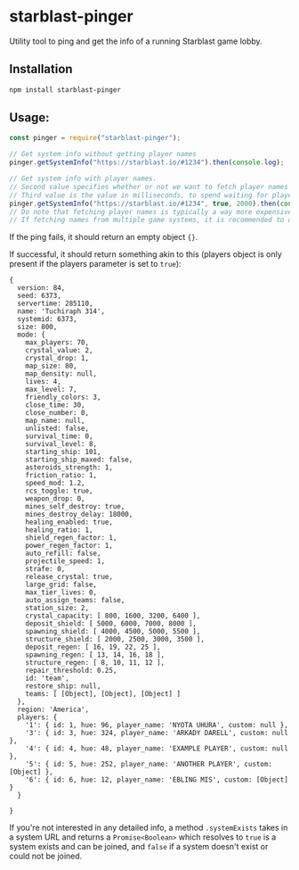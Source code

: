 # starblast-pinger

Utility tool to ping and get the info of a running Starblast game lobby.

## Installation

```bash
npm install starblast-pinger
```

## Usage:

```js
const pinger = require("starblast-pinger");

// Get system info without getting player names
pinger.getSystemInfo("https://starblast.io/#1234").then(console.log);

// Get system info with player names.
// Second value specifies whether or not we want to fetch player names
// Third value is the value in milliseconds, to spend waiting for player names
pinger.getSystemInfo("https://starblast.io/#1234", true, 2000).then(console.log);
// Do note that fetching player names is typically a way more expensive action.
// If fetching names from multiple game systems, it is recommended to do so asynchronously.
```
If the ping fails, it should return an empty object `{}`.

If successful, it should return something akin to this (players object is only present if the players parameter is set to `true`):

```
{
  version: 84,
  seed: 6373,
  servertime: 285110,
  name: 'Tuchiraph 314',
  systemid: 6373,
  size: 800,
  mode: {
    max_players: 70,
    crystal_value: 2,
    crystal_drop: 1,
    map_size: 80,
    map_density: null,
    lives: 4,
    max_level: 7,
    friendly_colors: 3,
    close_time: 30,
    close_number: 0,
    map_name: null,
    unlisted: false,
    survival_time: 0,
    survival_level: 8,
    starting_ship: 101,
    starting_ship_maxed: false,
    asteroids_strength: 1,
    friction_ratio: 1,
    speed_mod: 1.2,
    rcs_toggle: true,
    weapon_drop: 0,
    mines_self_destroy: true,
    mines_destroy_delay: 18000,
    healing_enabled: true,
    healing_ratio: 1,
    shield_regen_factor: 1,
    power_regen_factor: 1,
    auto_refill: false,
    projectile_speed: 1,
    strafe: 0,
    release_crystal: true,
    large_grid: false,
    max_tier_lives: 0,
    auto_assign_teams: false,
    station_size: 2,
    crystal_capacity: [ 800, 1600, 3200, 6400 ],
    deposit_shield: [ 5000, 6000, 7000, 8000 ],
    spawning_shield: [ 4000, 4500, 5000, 5500 ],
    structure_shield: [ 2000, 2500, 3000, 3500 ],
    deposit_regen: [ 16, 19, 22, 25 ],
    spawning_regen: [ 13, 14, 16, 18 ],
    structure_regen: [ 8, 10, 11, 12 ],
    repair_threshold: 0.25,
    id: 'team',
    restore_ship: null,
    teams: [ [Object], [Object], [Object] ]
  },
  region: 'America',
  players: {
    '1': { id: 1, hue: 96, player_name: 'NYOTA UHURA', custom: null },
    '3': { id: 3, hue: 324, player_name: 'ARKADY DARELL', custom: null },
    '4': { id: 4, hue: 48, player_name: 'EXAMPLE PLAYER', custom: null },
    '5': { id: 5, hue: 252, player_name: 'ANOTHER PLAYER', custom: [Object] },
    '6': { id: 6, hue: 12, player_name: 'EBLING MIS', custom: [Object] }
  }

}
```

If you're not interested in any detailed info, a method `.systemExists` takes in a system URL and returns a `Promise<Boolean>`
which resolves to `true` is a system exists and can be joined, and `false` if a system doesn't exist or
could not be joined.
